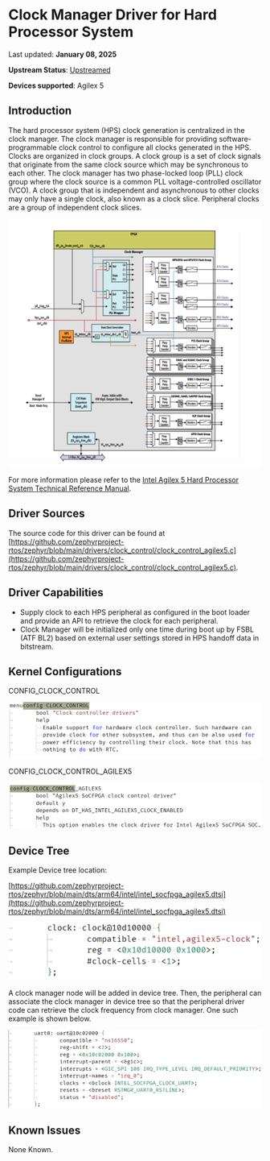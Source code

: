 # **Clock Manager Driver for Hard Processor System**

Last updated: **January 08, 2025** 

**Upstream Status**: [Upstreamed](https://github.com/zephyrproject-rtos/zephyr/blob/main/drivers/clock_control/clock_control_agilex5.c)

**Devices supported**: Agilex 5

## **Introduction**

The hard processor system (HPS) clock generation is centralized in the clock manager. The clock manager is responsible for providing software-programmable clock control to configure all clocks generated in the HPS. Clocks are organized in clock groups. A clock group is a set of clock signals that originate from the same clock source which may be synchronous to each other. The clock manager has two phase-locked loop (PLL) clock group where the clock source is a common PLL voltage-controlled oscillator (VCO). A clock group that is independent and asynchronous to other clocks may only have a single clock, also known as a clock slice. Peripheral clocks are a group of independent clock slices.

![clock_manager_diagram](images/clock_manager_diagram.png)

For more information please refer to the [Intel Agilex 5 Hard Processor System Technical Reference Manual](https://www.intel.com/content/www/us/en/docs/programmable/814346).

## **Driver Sources**

The source code for this driver can be found at [https://github.com/zephyrproject-rtos/zephyr/blob/main/drivers/clock_control/clock_control_agilex5.c](https://github.com/zephyrproject-rtos/zephyr/blob/main/drivers/clock_control/clock_control_agilex5.c).

## **Driver Capabilities**

* Supply clock to each HPS peripheral as configured in the boot loader and provide an API to retrieve the clock for each peripheral.
* Clock Manager will be initialized only one time during boot up by FSBL (ATF BL2) based on external user settings stored in HPS handoff data in bitstream.

## **Kernel Configurations**

CONFIG_CLOCK_CONTROL

![clock_control](images/clock_control.png)

CONFIG_CLOCK_CONTROL_AGILEX5

![clock_control_agilex5](images/clock_control_agilex5.png)

## **Device Tree**

Example Device tree location:

[https://github.com/zephyrproject-rtos/zephyr/blob/main/dts/arm64/intel/intel_socfpga_agilex5.dtsi](https://github.com/zephyrproject-rtos/zephyr/blob/main/dts/arm64/intel/intel_socfpga_agilex5.dtsi)

![clock_manager_device_tree](images/clock_manager_device_tree.png)

A clock manager node will be added in device tree.  Then, the peripheral can associate the clock manager in device tree so that the peripheral driver code can retrieve the clock frequency from clock manager. One such example is shown below.

![clock_manager_uart_dt_example](images/clock_manager_uart_dt_example.png)

## **Known Issues**

None Known. 
